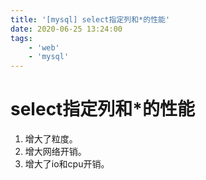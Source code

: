 ```yaml
---
title: '[mysql] select指定列和*的性能'
date: 2020-06-25 13:24:00
tags:
    - 'web'
    - 'mysql'
---
```


# select指定列和*的性能

1. 增大了粒度。
2. 增大网络开销。
3. 增大了io和cpu开销。
